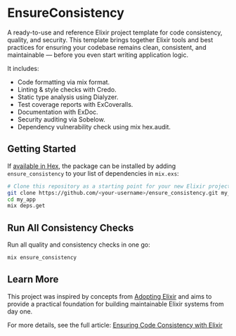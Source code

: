 # EnsureConsistency
A ready-to-use and reference Elixir project template for code consistency, quality, and security.
This template brings together Elixir tools and best practices for ensuring your codebase remains clean, consistent, and maintainable — before you even start writing application logic.

It includes:
- Code formatting via mix format.
- Linting & style checks with Credo.
- Static type analysis using Dialyzer.
- Test coverage reports with ExCoveralls.
- Documentation with ExDoc.
- Security auditing via Sobelow.
- Dependency vulnerability check using mix hex.audit.


## Getting Started

If [available in Hex](https://hex.pm/docs/publish), the package can be installed
by adding `ensure_consistency` to your list of dependencies in `mix.exs`:

```bash
# Clone this repository as a starting point for your new Elixir project:
git clone https://github.com/<your-username>/ensure_consistency.git my_app
cd my_app
mix deps.get
```

## Run All Consistency Checks

Run all quality and consistency checks in one go:
```bash
mix ensure_consistency
```

## Learn More

This project was inspired by concepts from [Adopting Elixir](https://www.google.com.py/books/edition/Adopting_Elixir/aspYEQAAQBAJ) and aims to provide a practical foundation for building maintainable Elixir systems from day one.

For more details, see the full article: [Ensuring Code Consistency with Elixir](https://medium.com/@jersonpaniagua/ensuring-code-consistency-c687695f7aaf)



